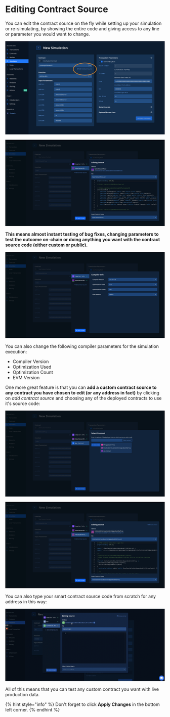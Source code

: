 # Editing Contract Source

You can edit the contract source on the fly while setting up your simulation or re-simulating, by showing the entire code and giving access to any line or parameter you would want to change.

![](<../../.gitbook/assets/Screenshot 2022-02-25 at 10.44.44.png>)

![](<../../.gitbook/assets/Screenshot 2021-10-15 at 09.11.40.png>)

**This means almost instant testing of bug fixes, changing parameters to test the outcome on-chain or doing anything you want with the contract source code (either custom or public).**

![](<../../.gitbook/assets/Screenshot 2021-10-15 at 09.12.24.png>)

You can also change the following compiler parameters for the simulation execution:

* Compiler Version
* Optimization Used
* Optimization Count
* EVM Version

One more great feature is that you can **add a custom contract source to any contract you have chosen to edit (or any address in fact)** by clicking on _add contract source_ and choosing any of the deployed contracts to use it's source code:

![](<../../.gitbook/assets/Screenshot 2021-10-15 at 09.13.05.png>)

![](<../../.gitbook/assets/Screenshot 2021-10-15 at 09.14.00.png>)

You can also type your smart contract source code from scratch for any address in this way:

![](<../../.gitbook/assets/Screenshot 2021-10-15 at 10.05.06.png>)

All of this means that you can test any custom contract you want with live production data.

{% hint style="info" %}
Don't forget to click **Apply Changes** in the bottom left corner.&#x20;
{% endhint %}
